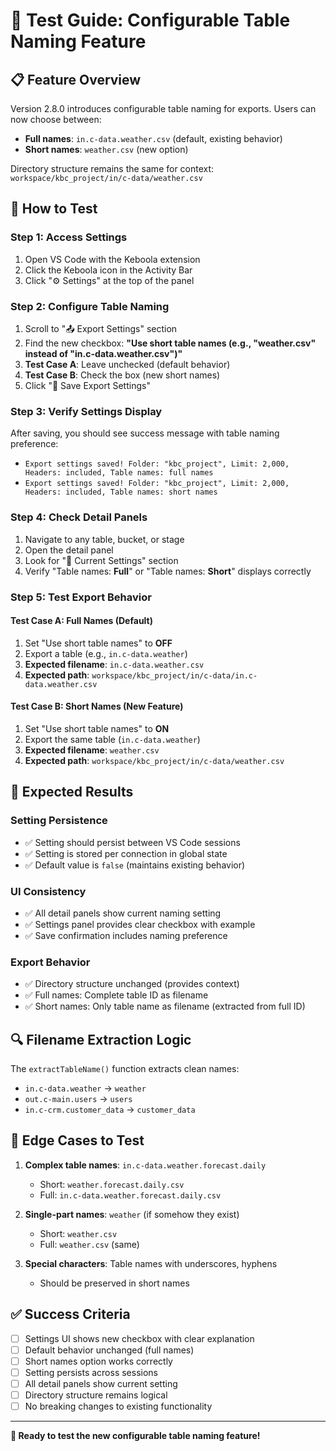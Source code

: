 # 🧪 Test Guide: Configurable Table Naming Feature

## 📋 **Feature Overview**
Version 2.8.0 introduces configurable table naming for exports. Users can now choose between:
- **Full names**: `in.c-data.weather.csv` (default, existing behavior)
- **Short names**: `weather.csv` (new option)

Directory structure remains the same for context: `workspace/kbc_project/in/c-data/weather.csv`

## 🔧 **How to Test**

### **Step 1: Access Settings**
1. Open VS Code with the Keboola extension
2. Click the Keboola icon in the Activity Bar
3. Click "⚙️ Settings" at the top of the panel

### **Step 2: Configure Table Naming**
1. Scroll to "📤 Export Settings" section
2. Find the new checkbox: **"Use short table names (e.g., "weather.csv" instead of "in.c-data.weather.csv")"**
3. **Test Case A**: Leave unchecked (default behavior)
4. **Test Case B**: Check the box (new short names)
5. Click "💾 Save Export Settings"

### **Step 3: Verify Settings Display**
After saving, you should see success message with table naming preference:
- `Export settings saved! Folder: "kbc_project", Limit: 2,000, Headers: included, Table names: full names`
- `Export settings saved! Folder: "kbc_project", Limit: 2,000, Headers: included, Table names: short names`

### **Step 4: Check Detail Panels**
1. Navigate to any table, bucket, or stage
2. Open the detail panel
3. Look for "📏 Current Settings" section
4. Verify "Table names: **Full**" or "Table names: **Short**" displays correctly

### **Step 5: Test Export Behavior**

#### **Test Case A: Full Names (Default)**
1. Set "Use short table names" to **OFF**
2. Export a table (e.g., `in.c-data.weather`)
3. **Expected filename**: `in.c-data.weather.csv`
4. **Expected path**: `workspace/kbc_project/in/c-data/in.c-data.weather.csv`

#### **Test Case B: Short Names (New Feature)**
1. Set "Use short table names" to **ON**
2. Export the same table (`in.c-data.weather`)
3. **Expected filename**: `weather.csv`
4. **Expected path**: `workspace/kbc_project/in/c-data/weather.csv`

## 🎯 **Expected Results**

### **Setting Persistence**
- ✅ Setting should persist between VS Code sessions
- ✅ Setting is stored per connection in global state
- ✅ Default value is `false` (maintains existing behavior)

### **UI Consistency**
- ✅ All detail panels show current naming setting
- ✅ Settings panel provides clear checkbox with example
- ✅ Save confirmation includes naming preference

### **Export Behavior**
- ✅ Directory structure unchanged (provides context)
- ✅ Full names: Complete table ID as filename
- ✅ Short names: Only table name as filename (extracted from full ID)

## 🔍 **Filename Extraction Logic**

The `extractTableName()` function extracts clean names:
- `in.c-data.weather` → `weather`
- `out.c-main.users` → `users`
- `in.c-crm.customer_data` → `customer_data`

## 🚨 **Edge Cases to Test**

1. **Complex table names**: `in.c-data.weather.forecast.daily`
   - Short: `weather.forecast.daily.csv`
   - Full: `in.c-data.weather.forecast.daily.csv`

2. **Single-part names**: `weather` (if somehow they exist)
   - Short: `weather.csv`
   - Full: `weather.csv` (same)

3. **Special characters**: Table names with underscores, hyphens
   - Should be preserved in short names

## ✅ **Success Criteria**

- [ ] Settings UI shows new checkbox with clear explanation
- [ ] Default behavior unchanged (full names)
- [ ] Short names option works correctly
- [ ] Setting persists across sessions
- [ ] All detail panels show current setting
- [ ] Directory structure remains logical
- [ ] No breaking changes to existing functionality

---

**🎉 Ready to test the new configurable table naming feature!** 